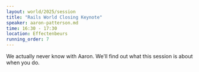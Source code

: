 ```yaml
---
layout: world/2025/session
title: "Rails World Closing Keynote"
speaker: aaron-patterson.md
time: 16:30 - 17:30
location: Effectenbeurs
running_order: 7
---
```


We actually never know with Aaron. We'll find out what this session is about when you do.
